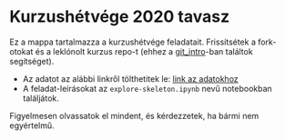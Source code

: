 # Kurzushétvége 2020 tavasz

Ez a mappa tartalmazza a kurzushétvége feladatait. Frissítsétek a fork-otokat és a leklónolt kurzus repo-t (ehhez a [git_intro](https://github.com/kbenya/teach-rajk-prog1-2020a/blob/master/materials/tutorials/git_intro.md)-ban találtok segítséget).

- Az adatot az alábbi linkről tölthetitek le: [link az adatokhoz](https://www.dropbox.com/s/sn24jq95u4d3gyu/data.zip?dl=0)
- A feladat-leírásokat az ```explore-skeleton.ipynb``` nevű notebookban találjátok.

Figyelmesen olvassatok el mindent, és kérdezzetek, ha bármi nem egyértelmű.
